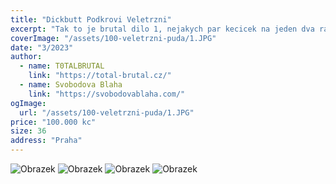 ```yaml
---
title: "Dickbutt Podkrovi Veletrzni"
excerpt: "Tak to je brutal dilo 1, nejakych par kecicek na jeden dva radky. mnau haf."
coverImage: "/assets/100-veletrzni-puda/1.JPG"
date: "3/2023"
author:
  - name: T0TALBRUTAL
    link: "https://total-brutal.cz/"
  - name: Svobodova Blaha
    link: "https://svobodovablaha.com/"
ogImage:
  url: "/assets/100-veletrzni-puda/1.JPG"
price: "100.000 kc"
size: 36
address: "Praha"
---
```


![Obrazek](/assets/100-veletrzni-puda/1.JPG)
![Obrazek](/assets/100-veletrzni-puda/1.JPG)
![Obrazek](/assets/100-veletrzni-puda/1.JPG)
![Obrazek](/assets/100-veletrzni-puda/1.JPG)
